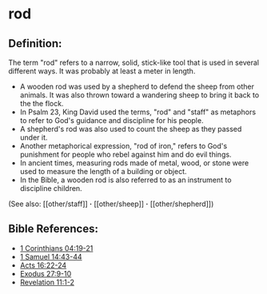 # rod #

## Definition: ##

The term "rod" refers to a narrow, solid, stick-like tool that is used in several different ways. It was probably at least a meter in length.

* A wooden rod was used by a shepherd to defend the sheep from other animals. It was also thrown toward a wandering sheep to bring it back to the the flock.
* In Psalm 23, King David used the terms, "rod" and "staff" as metaphors to refer to God's guidance and discipline for his people.
* A shepherd's rod was also used to count the sheep as they passed under it.
* Another metaphorical expression, "rod of iron," refers to God's punishment for people who rebel against him and do evil things.
* In ancient times, measuring rods made of metal, wood, or stone were used to measure the length of a building or object.
* In the Bible, a wooden rod is also referred to as an instrument to discipline children.

(See also: [[other/staff]] **·** [[other/sheep]] **·** [[other/shepherd]])

## Bible References: ##

* [1 Corinthians 04:19-21](en/tn/1co/help/04/19)
* [1 Samuel 14:43-44](en/tn/1sa/help/14/43)
* [Acts 16:22-24](en/tn/act/help/16/22)
* [Exodus 27:9-10](en/tn/exo/help/27/09)
* [Revelation 11:1-2](en/tn/rev/help/11/01)